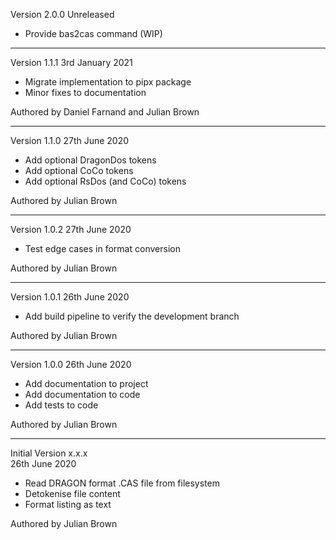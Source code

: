 Version 2.0.0 Unreleased

* Provide bas2cas command (WIP)

-----------------------------------------------------------------------------------

Version 1.1.1 3rd January 2021

* Migrate implementation to pipx package
* Minor fixes to documentation

Authored by Daniel Farnand and Julian Brown

-----------------------------------------------------------------------------------

Version 1.1.0 27th June 2020

* Add optional DragonDos tokens
* Add optional CoCo tokens
* Add optional RsDos (and CoCo) tokens

Authored by Julian Brown

-----------------------------------------------------------------------------------

Version 1.0.2
27th June 2020

* Test edge cases in format conversion

Authored by Julian Brown

-----------------------------------------------------------------------------------

Version 1.0.1
26th June 2020

* Add build pipeline to verify the development branch

Authored by Julian Brown

-----------------------------------------------------------------------------------

Version 1.0.0
26th June 2020

* Add documentation to project
* Add documentation to code
* Add tests to code

Authored by Julian Brown

-----------------------------------------------------------------------------------

Initial Version x.x.x   
26th June 2020

* Read DRAGON format .CAS file from filesystem
* Detokenise file content
* Format listing as text

Authored by Julian Brown
